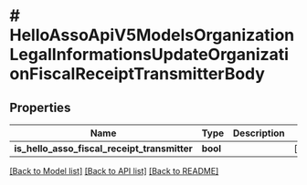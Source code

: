 # # HelloAssoApiV5ModelsOrganizationLegalInformationsUpdateOrganizationFiscalReceiptTransmitterBody

## Properties

Name | Type | Description | Notes
------------ | ------------- | ------------- | -------------
**is_hello_asso_fiscal_receipt_transmitter** | **bool** |  | [optional]

[[Back to Model list]](../../README.md#models) [[Back to API list]](../../README.md#endpoints) [[Back to README]](../../README.md)
